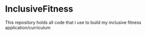 # InclusiveFitness
This repository holds all code that i use to build my inclusive fitness application/curriculum
